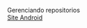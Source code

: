 Gerenciando repositorios 
<br>
<a href="https://ffelixlucas.github.io/html-css/desafios/d010/android.html">Site Android</a>